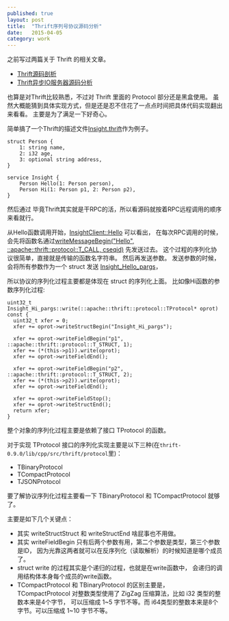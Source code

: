 ```yaml
---
published: true
layout: post
title:  "Thrift序列号协议源码分析"
date:   2015-04-05
category: work
---
```


之前写过两篇关于 Thrift 的相关文章。

- [Thrift源码剖析]
- [Thrift异步IO服务器源码分析]

也算是对Thrift比较熟悉，不过对 Thrift 里面的 Protocol 部分还是黑盒使用。
虽然大概能猜到具体实现方式，但是还是忍不住花了一点点时间把具体代码实现翻出来看看。
主要是为了满足一下好奇心。

简单搞了一个Thrift的描述文件[Insight.thrift]作为例子。 

```
struct Person {
    1: string name,
    2: i32 age,
    3: optional string address,
}

service Insight {
    Person Hello(1: Person person),
    Person Hi(1: Person p1, 2: Person p2),
}
```

然后通过
毕竟Thrift其实就是干RPC的活，所以看源码就按着RPC远程调用的顺序来看就行。

从Hello函数调用开始，[InsightClient::Hello] 可以看出，
在每次RPC调用的时候，会先将函数名通过[writeMessageBegin("Hello", ::apache::thrift::protocol::T_CALL, cseqid)]
先发送过去。
这个过程的序列化协议很简单，直接就是传输的函数名字符串。
然后再发送参数。
发送参数的时候，会将所有参数作为一个 struct 发送 [Insight_Hello_pargs]，

所以协议的序列化过程主要都是体现在 struct 的序列化上面。
比如像Hi函数的参数序列化过程:

```
uint32_t Insight_Hi_pargs::write(::apache::thrift::protocol::TProtocol* oprot) const {
  uint32_t xfer = 0;
  xfer += oprot->writeStructBegin("Insight_Hi_pargs");

  xfer += oprot->writeFieldBegin("p1", ::apache::thrift::protocol::T_STRUCT, 1);
  xfer += (*(this->p1)).write(oprot);
  xfer += oprot->writeFieldEnd();

  xfer += oprot->writeFieldBegin("p2", ::apache::thrift::protocol::T_STRUCT, 2);
  xfer += (*(this->p2)).write(oprot);
  xfer += oprot->writeFieldEnd();

  xfer += oprot->writeFieldStop();
  xfer += oprot->writeStructEnd();
  return xfer;
}
```

整个对象的序列化过程主要是依赖了接口 TProtocol 的函数。

对于实现 TProtocol 接口的序列化实现主要是以下三种(在`thrift-0.9.0/lib/cpp/src/thrift/protocol`里)：

- TBinaryProtocol
- TCompactProtocol
- TJSONProtocol

要了解协议序列化过程主要看一下 TBinaryProtocol 和 TCompactProtocol 就够了。

主要是如下几个关键点：

- 其实 writeStructStruct 和 writeStructEnd 啥屁事也不用做。
- 其实 writeFieldBegin 只有后两个参数有用，第二个参数是类型，第三个参数是ID，
因为光靠这两者就可以在反序列化（读取解析）的时候知道是哪个成员了。
- struct write 的过程其实是个递归的过程，也就是在write函数中，
会递归的调用结构体本身每个成员的write函数。
- TCompactProtocol 和 TBinaryProtocol 的区别主要是，
TCompactProtocol 对整数类型使用了 ZigZag 压缩算法，比如 i32 类型的整数本来是4个字节，
可以压缩成 1~5 字节不等。而 i64类型的整数本来是8个字节。可以压缩成 1~10 字节不等。


[Insight_Hello_pargs]:https://github.com/yanyiwu/practice/blob/master/thrift/insight/gen-cpp/Insight.cpp#L362
[Insight.thrift]:https://github.com/yanyiwu/practice/blob/master/thrift/insight/insight.thrift
[InsightClient::Hello]:https://github.com/yanyiwu/practice/blob/master/thrift/insight/gen-cpp/Insight.cpp#L351
[writeMessageBegin("Hello", ::apache::thrift::protocol::T_CALL, cseqid)]:https://github.com/yanyiwu/practice/blob/master/thrift/insight/gen-cpp/Insight.cpp#L360

[Thrift源码剖析]:http://yanyiwu.com/work/2014/10/17/thrift-source-code-illustration.html
[Thrift异步IO服务器源码分析]:http://yanyiwu.com/work/2014/12/06/thrift-tnonblockingserver-analysis.html
